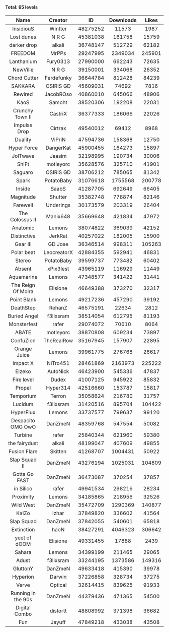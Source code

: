 #### Total: 65 levels

| Name | Creator | ID | Downloads | Likes |
|:---:|:---:|:---:|:---:|:---:|
| InsidiouS | Wintter | 48275252 | 11573 | 1987
| Lost dunes | N R G | 45381038 | 161758 | 15759
| darker drop | alkali | 36748147 | 512729 | 62182
| FREEDOM | MrPPs | 29247995 | 2349034 | 245901
| Lanthanium | Fury0313 | 27990000 | 662243 | 72635
| NewVille | N R G | 39150001 | 334068 | 26352
| Chord Cutter | Ferdefunky | 36644784 | 812428 | 84239
| SAKKARA | OSIRIS GD | 45609031 | 74692 | 7816
| Rewired | JacobROso | 40860010 | 645066 | 48906
| KaoS | Samoht | 38520306 | 192208 | 22031
| Crunchy Town II | CastriX | 36377333 | 186066 | 22026
| Impulse Drop  | Cirtrax | 49540012 | 69412 | 8968
| Duality | ViPriN | 47594736 | 158368 | 12750
| Hyper Force | DangerKat | 45900455 | 164273 | 15897
| JolTwave | Jaasim | 32198995 | 190734 | 30006
| ShiFt | motleyorc | 35628576 | 325710 | 41901
| Saguaro | OSIRIS GD | 38706212 | 785065 | 81342
| Spark | PotatoBaby | 31076618 | 1755568 | 200778
| Inside | SaabS | 41287705 | 692649 | 66405
| Magnitude | Shutter | 35382748 | 778874 | 82146
| Farewell | Underings | 30173579 | 203319 | 26404
| The Colossus II | Manix648 | 35669648 | 421834 | 47972
| Anatomic | Lemons | 38074822 | 369039 | 42152
| Distinctive | JerkRat | 40257022 | 182005 | 15900
| Gear III | GD Jose | 36346514 | 998311 | 105263
| Polar beat | LeocreatorX | 42884355 | 592941 | 46831
| Stereo | PotatoBaby | 39599737 | 773482 | 60402
| Absent | xPix3lest | 43965119 | 116929 | 11449
| Aquamarine | Lemons | 47348577 | 341422 | 31441
| The Reign Of Moira | Elisione | 46649388 | 373270 | 32317
| Point Blank | Lemons | 49217236 | 457290 | 39192
| DeathStep | RehanZ | 46575191 | 22634 | 2812
| Buried Angel | f3lixsram | 38514054 | 612795 | 81193
| Monsterfest | rafer | 29074072 | 70610 | 8064
| ABATE | motleyorc | 38870808 | 609234 | 73897
| ConfuZion | TheRealRow | 35167945 | 157907 | 22895
| Orange Juice | Lemons | 39961775 | 276768 | 26617
| Impact X | NiTro451 | 28461869 | 2163973 | 225222
| Elzeko | AutoNick | 46423900 | 545336 | 47837
| Fire level | Dudex | 41007125 | 945922 | 85832
| Propel | Hyper314 | 42516660 | 153787 | 15817
| Temporium | Terron | 35058624 | 216780 | 31757
| Lucidum | f3lixsram | 31420516 | 895704 | 104422
| HyperFlux | Lemons | 33737577 | 799637 | 99120
| Despacito OMG OwO | DanZmeN | 48359768 | 547554 | 50082
| Turbine | rafer | 25840344 | 621960 | 59380
| the fairydust | alkali | 48199047 | 407609 | 49855
| Fusion Flare | Skitten | 41268707 | 1004431 | 50922
| Slap Squad II | DanZmeN | 43276194 | 1025031 | 104809
| Gotta Go FAST | DanZmeN | 36473087 | 370254 | 37857
| in Silico | rafer | 49941534 | 298216 | 28234
| Proximity | Lemons | 34185865 | 218956 | 32526
| Wild West | DanZmeN | 35472709 | 1290369 | 140877
| KaIZo | izhar | 37849820 | 336602 | 41564
| Slap Squad | DanZmeN | 37842055 | 540601 | 65818
| Extinction | haoN | 38427291 | 4046323 | 306642
| yeet of dOOM | Elisione | 49331455 | 17888 | 2439
| Sahara | Lemons | 34399199 | 211465 | 29065
| Adust | f3lixsram | 33244195 | 1373586 | 149316
| GluttonY | DanZmeN | 49633418 | 415390 | 39978
| Hyperion | Darwin | 37226858 | 328734 | 37275
| Verve | Optical | 32614415 | 839625 | 91933
| Running in the 90s | DanZmeN | 44379436 | 471365 | 54500
| Digital Combo | distortt | 48808992 | 371398 | 36682
| Fun | Jayuff | 47849218 | 433038 | 43508
